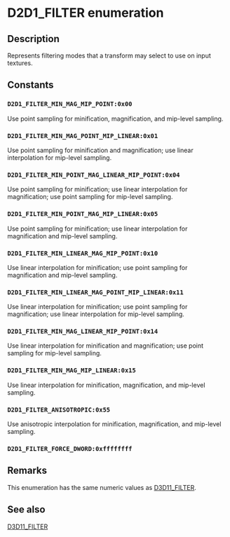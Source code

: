 # D2D1_FILTER enumeration

## Description

Represents filtering modes that a transform may select to use on input textures.

## Constants

### `D2D1_FILTER_MIN_MAG_MIP_POINT:0x00`

Use point sampling for minification, magnification, and mip-level sampling.

### `D2D1_FILTER_MIN_MAG_POINT_MIP_LINEAR:0x01`

Use point sampling for minification and magnification; use linear interpolation for mip-level sampling.

### `D2D1_FILTER_MIN_POINT_MAG_LINEAR_MIP_POINT:0x04`

Use point sampling for minification; use linear interpolation for magnification; use point sampling for mip-level sampling.

### `D2D1_FILTER_MIN_POINT_MAG_MIP_LINEAR:0x05`

Use point sampling for minification; use linear interpolation for magnification and mip-level sampling.

### `D2D1_FILTER_MIN_LINEAR_MAG_MIP_POINT:0x10`

Use linear interpolation for minification; use point sampling for magnification and mip-level sampling.

### `D2D1_FILTER_MIN_LINEAR_MAG_POINT_MIP_LINEAR:0x11`

Use linear interpolation for minification; use point sampling for magnification; use linear interpolation for mip-level sampling.

### `D2D1_FILTER_MIN_MAG_LINEAR_MIP_POINT:0x14`

Use linear interpolation for minification and magnification; use point sampling for mip-level sampling.

### `D2D1_FILTER_MIN_MAG_MIP_LINEAR:0x15`

Use linear interpolation for minification, magnification, and mip-level sampling.

### `D2D1_FILTER_ANISOTROPIC:0x55`

Use anisotropic interpolation for minification, magnification, and mip-level sampling.

### `D2D1_FILTER_FORCE_DWORD:0xffffffff`

## Remarks

This enumeration has the same numeric values as [D3D11_FILTER](https://learn.microsoft.com/windows/desktop/api/d3d11/ne-d3d11-d3d11_filter).

## See also

[D3D11_FILTER](https://learn.microsoft.com/windows/desktop/api/d3d11/ne-d3d11-d3d11_filter)